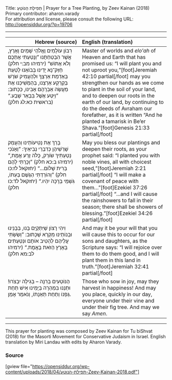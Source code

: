 <html>
<head></head>
<body>
Title: תְּפִילַּת הַנּוֹטֵעַ | Prayer for a Tree Planting, by Zeev Kainan (2018)<br />
Primary contributor: aharon.varady<br />
For attribution and license, please consult the following URL: <a href="http://opensiddur.org/?p=19706">http://opensiddur.org/?p=19706</a>
<p />
<hr />

<table style="margin-left: auto;margin-right: auto;" class="draggable">
<thead><tr><th id="x" style="text-align: right;">Hebrew (source)</th><th style="text-align: left;">English (translation)</th></tr></thead>
<tbody>
<tr>
<td style="vertical-align:top;" width="46%">
<div class="liturgy"><span lang="he">
רִבּוֹן עוֹלָמִים 
וֶאֱלֹהֵי שָׁמַיִם וָאָרֶץ,
אֲשֶׁר הִבְטַחְתָּנוּ 
”וְנָטַעְתִּי אֶתְכֶם וְלֹא אֶתּוֹשׁ“ <span class="citation">(ירמיהו מב:י חלק)</span>
חַזֵּק־נָא יָדֵינוּ 
בְּבוֹאֵנוּ לָטַעַת בְּאַדְמַת אַרְצֶךָ
וּלְהַעֲמִיק שֹׁרֶשׁ בְּקַרְקַע אַרְצֵנוּ,
בְּהַמְשִׁיכֵנוּ אֶת מַעֲשֶׂה אַבְרָהָם אָבִינוּ,
כַּכָּתוּב: ”וַיִּטַּע אֶשֶׁל בִּבְאֵר שָׁבַע.“ <span class="citation">(בראשית כא:לג חלק)</span>
</span></div></td>

<td style="vertical-align:top;"><div class="english">
Master of worlds 
and <em>elo'ah</em> of Heaven and Earth
that has promised us:
“I will plant you and not uproot you,”[foot]Jeremiah 42:10 partial[/foot]
may you strengthen our hands 
as we come to plant in the soil of your land,
and to deepen our roots in the earth of our land,
by continuing to do the deeds of Avraham our forefather,
as it is written “And he planted a tamarisk in Be’er Shava.”[foot]Genesis 21:33 partial[/foot]
</div></td></tr>


<tr><td style="vertical-align:top;" width="46%">
<div class="liturgy"><span lang="he">
בָּרֵךְ אֶת נְטִיעוֹתֵינוּ 
וְהַעֲמֵק שָׁרְשֵׁיהֶן
כְּדִבְרֵי נְבִיאֵיךָ: 
”וְאָנֹכִי נְטַעְתִּיךְ שׂוֹרֵק, כֻּלֹּה זֶרַע אֱמֶת,“ <span class="citation">(ירמיהו ב:כא חלק)</span>
”וְכָרַתִּי לָהֶם בְּרִית שָׁלוֹם...“ <span class="citation">(יחזקאל לז:כו חלק)</span>
”וְהוֹרַדְתִּי הַגֶּשֶׁם בְּעִתּוֹ, 
גִּשְׁמֵי בְרָכָה יִהְיוּ.“ <span class="citation">(יחזקאל לד:כו חלק)</span>
</span></div></td>

<td style="vertical-align:top;"><div class="english">
May you bless our plantings 
and deepen their roots, 
as your prophet said:
“I planted you with noble vines, all with choicest seed,”[foot]Jeremiah 2:21 partial[/foot]
“I will make a covenant of peace with them…”[foot]Ezekiel 37:26 partial[/foot]
“...and I will cause the rainshowers to fall in their season; 
there shall be showers of blessing.”[foot]Ezekiel 34:26 partial[/foot]
</div></td></tr>


<tr><td style="vertical-align:top;" width="46%">
<div class="liturgy"><span lang="he">
וִיהִי רָצוֹן שֶׁיִּתְקַיֵּם בָּנוּ, 
בְּבָנֵינוּ וּבְנוֹתֵינוּ מִקְרָא שֶׁכָּתוּב:
”וְשַׂשְׂתִּי עֲלֵיהֶם לְהֵטִיב אוֹתָם 
וּנְטַעְתִּים בָּאָרֶץ הַזֹּאת בֶּאֱמֶת.“ <span class="citation">(ירמיהו לב:מא חלק)</span>
</span></div></td>

<td style="vertical-align:top;"><div class="english">
And may it be your will that you will cause this to occur
for our sons and daughters, as the Scripture says:
“I will rejoice over them to do them good, 
and I will plant them in this land in truth.”[foot]Jeremiah 32:41 partial[/foot]
</div></td></tr>


<tr><td style="vertical-align:top;" width="46%">
<div class="liturgy"><span lang="he">
הַנּוֹטְעִים בְּרִנָּה – בְּגִילָה יִבְצֹרוּ!
וּתְנֵנוּ בִּמְהֵרָה בְּיָמֵינוּ 
אִישׁ תַּחַת גַּפְנוֹ וְתַחַת תְּאֵנָתוֹ, 
וְנֹאמַר אָמֵן.
</span></div></td>

<td style="vertical-align:top;"><div class="english">
Those who sow in joy, may they harvest in happiness!
And may you place, quickly in our day, 
everyone under their vine and under their fig tree. 
And may we say <em>Amen</em>.
</div></td></tr>
</tbody></table>

<hr />

This prayer for planting was composed by Zeev Kainan for Tu biShvat (2018) for the Masorti Movement for Conservative Judaism in Israel. English translation by Miri Landau with edits by Aharon Varady.


<h3>Source</h3>

[gview file="https://opensiddur.org/wp-content/uploads/2018/04/תפילת-הנוטע-Zeev-Kainan-2018.pdf"]
</body>
</html>